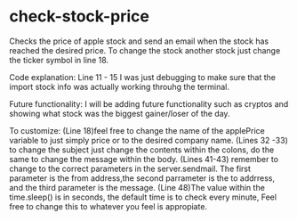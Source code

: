 # check-stock-price
Checks the price of apple stock and send an email when the stock has reached the desired price. To change the stock 
another stock just change the ticker symbol in line 18. 


Code explanation:
Line 11 - 15 I was just debugging to make sure that the import stock info was actually working throuhg the terminal.

Future functionality:
I will be adding future functionality such as cryptos and showing what stock was the biggest gainer/loser of the day. 

To customize:
(Line 18)feel free to change the name of the applePrice variable to just simply price or to the desired company name.
(Lines 32 -33) to change the subject just change the contents within the colons, do the same to change the message within
the body.
(Lines 41-43) remember to change to the correct parameters in the server.sendmail. The first parameter is the from 
address,the second parrameter is the to addrress, and the third parameter is the message.
(Line 48)The value within the time.sleep() is in seconds, the default time is to check every minute, Feel free to change 
this to whatever you feel is appropiate.
